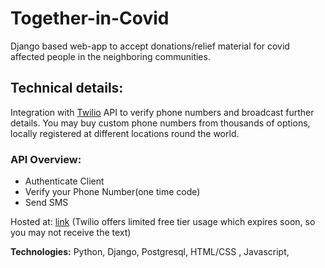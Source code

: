 # Together-in-Covid

Django based web-app to accept donations/relief material for covid affected people in the neighboring communities.

## Technical details:
Integration with [Twilio](https://www.twilio.com/) API to verify phone numbers and broadcast further details.
You may buy custom phone numbers from thousands of options, locally registered at different locations round the world.

### API Overview:
- Authenticate Client
- Verify your Phone Number(one time code)
- Send SMS


Hosted at: [link](https://together-in-covid.herokuapp.com/) (Twilio offers limited free tier usage which expires soon, so you may not receive the text)

**Technologies:** Python, Django, Postgresql, HTML/CSS , Javascript, 

